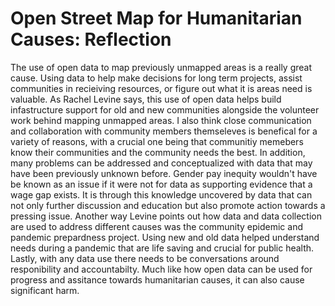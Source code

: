 # Open Street Map for Humanitarian Causes: Reflection

  The use of open data to map previously unmapped areas is a really great cause. Using data to help make decisions for long term projects, assist communities in recieiving resources, or figure out what it is areas need is valuable. As Rachel Levine says, this use of open data helps build infastructure support for old and new communities alongside the volunteer work behind mapping unmapped areas. I also think close communication and collaboration with community members themseleves is benefical for a variety of reasons, with a crucial one being that communitiy memebers know their communities and the community needs the best. In addition, many problems can be addressed and conceptualized with data that may have been previously unknown before. Gender pay inequity wouldn't have be known as an issue if it were not for data as supporting evidence that a wage gap exists. It is through this knowledge uncovered by data that can not only further discussion and education but also promote action towards a pressing issue. Another way Levine points out how data and data collection are used to address different causes was the community epidemic and pandemic prepardness project. Using new and old data helped understand needs during a pandemic that are life saving and crucial for public health. Lastly, with any data use there needs to be conversations around responibility and accountabilty. Much like how open data can be used for progress and assitance towards humanitarian causes, it can also cause significant harm.
